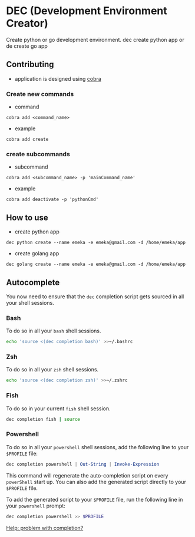 # DEC (Development Environment Creator)
Create python or go development environment.
dec create python app or de create go app

## Contributing
* application is designed using [cobra](https://www.linode.com/docs/guides/using-cobra/)

### Create new commands
* command
```
cobra add <command_name>
```
* example
```
cobra add create
```

### create subcommands
* subcommand
```
cobra add <subcommand_name> -p 'mainCommand_name'
```
* example
```
cobra add deactivate -p 'pythonCmd'
```

## How to use
* create python app
```
dec python create --name emeka -e emeka@gmail.com -d /home/emeka/app
```
* create golang app
```
dec golang create --name emeka -e emeka@gmail.com -d /home/emeka/app
```

## Autocomplete
You now need to ensure that the `dec` completion script gets sourced in all your shell sessions.

### Bash
To do so in all your `bash` shell sessions.
```bash
echo 'source <(dec completion bash)' >>~/.bashrc
```

### Zsh
To do so in all your `zsh` shell sessions.
```zsh
echo 'source <(dec completion zsh)' >>~/.zshrc
```

### Fish
To do so in your current `fish` shell session.
```bash
dec completion fish | source
```

### Powershell
To do so in all your `powershell` shell sessions, add the following line to your `$PROFILE` file:

```powershell
dec completion powershell | Out-String | Invoke-Expression
```

This command will regenerate the auto-completion script on every `powerShell` start up. You can also add the generated script directly to your `$PROFILE` file.

To add the generated script to your `$PROFILE` file, run the following line in your `powershell` prompt:
```powershell
dec completion powershell >> $PROFILE
```

[Help: problem with completion?](https://github.com/kubernetes-sigs/kind/issues/522)
